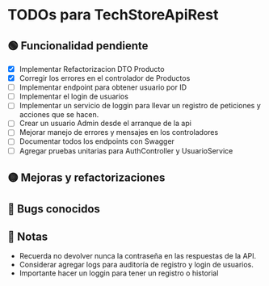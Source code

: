 ﻿# TODOs para TechStoreApiRest

## 🟢 Funcionalidad pendiente
 
- [X] Implementar Refactorizacion DTO Producto
- [X] Corregir los errores en el controlador de Productos 
- [ ] Implementar endpoint para obtener usuario por ID
- [ ] Implementar el login de usuarios
- [ ] Implementar un servicio de loggin para llevar un registro de peticiones y acciones que se hacen.
- [ ] Crear un usuario Admin desde el arranque de la api
- [ ] Mejorar manejo de errores y mensajes en los controladores
- [ ] Documentar todos los endpoints con Swagger
- [ ] Agregar pruebas unitarias para AuthController y UsuarioService

## 🟡 Mejoras y refactorizaciones


## 🔴 Bugs conocidos


## 📝 Notas

- Recuerda no devolver nunca la contraseña en las respuestas de la API.
- Considerar agregar logs para auditoría de registro y login de usuarios.
- Importante hacer un loggin para tener un registro o historial